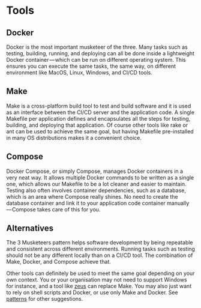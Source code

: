 # Tools

## Docker

Docker is the most important musketeer of the three. Many tasks such as testing, building, running, and deploying can all be done inside a lightweight Docker container — which can be run on different operating system. This ensures you can execute the same tasks, the same way, on different environment like MacOS, Linux, Windows, and CI/CD tools.

## Make

Make is a cross-platform build tool to test and build software and it is used as an interface between the CI/CD server and the application code. A single Makefile per application defines and encapsulates all the steps for testing, building, and deploying that application. Of course other tools like rake or ant can be used to achieve the same goal, but having Makefile pre-installed in many OS distributions makes it a convenient choice.

## Compose

Docker Compose, or simply Compose, manages Docker containers in a very neat way. It allows multiple Docker commands to be written as a single one, which allows our Makefile to be a lot cleaner and easier to maintain. Testing also often involves container dependencies, such as a database, which is an area where Compose really shines. No need to create the database container and link it to your application code container manually — Compose takes care of this for you.

## Alternatives

The 3 Musketeers pattern helps software development by being repeatable and consistent across different environments. Running tasks such as testing should not be any different locally than on a CI/CD tool. The combination of Make, Docker, and Compose achieve that.

Other tools can definitely be used to meet the same goal depending on your own context. You or your organisation may not need to support Windows for instance, and a tool like [zeus][linkZeus] can replace Make. You may also just want to rely on shell scripts and Docker, or use only Make and Docker. See [patterns][linkPatterns] for other suggestions.


[linkPatterns]: ../docs/patterns
[linkZeus]: https://github.com/dreadl0ck/zeus
